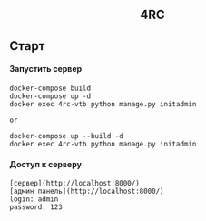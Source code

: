 <h2 align="center">4RC</h2>

## Старт

#### Запустить сервер

    docker-compose build
    docker-compose up -d
    docker exec 4rc-vtb python manage.py initadmin
    
    or

    docker-compose up --build -d 
    docker exec 4rc-vtb python manage.py initadmin
    
#### Доступ к серверу
    
    [сервер](http://localhost:8000/)
    [админ панель](http://localhost:8000/)
    login: admin
    password: 123
